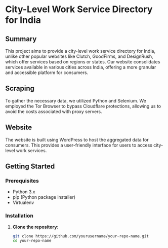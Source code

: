 # City-Level Work Service Directory for India

## Summary
This project aims to provide a city-level work service directory for India, unlike other popular websites like Clutch, GoodFirms, and DesignRush, which offer services based on regions or states. Our website consolidates services available in various cities across India, offering a more granular and accessible platform for consumers.

## Scraping
To gather the necessary data, we utilized Python and Selenium. We employed the Tor Browser to bypass Cloudflare protections, allowing us to avoid the costs associated with proxy servers.

## Website
The website is built using WordPress to host the aggregated data for consumers. This provides a user-friendly interface for users to access city-level work services.

## Getting Started

### Prerequisites
- Python 3.x
- pip (Python package installer)
- Virtualenv

### Installation

1. **Clone the repository**:
   ```sh
   git clone https://github.com/yourusername/your-repo-name.git
   cd your-repo-name
